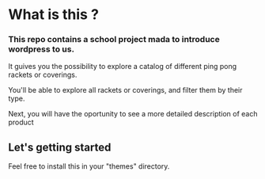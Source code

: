 # What is this ?

### This repo contains a school project mada to introduce wordpress to us.

It guives you the possibility to explore a catalog of different ping pong rackets or coverings.

You'll be able to explore all rackets or coverings, and filter them by their type.

Next, you will have the oportunity to see a more detailed description of each product

## Let's getting started

Feel free to install this in your "themes" directory. 
